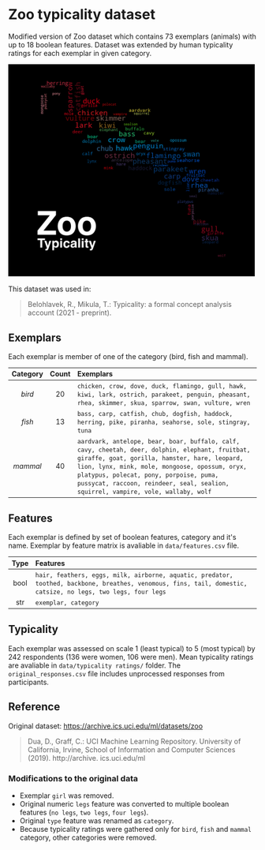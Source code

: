 # Zoo typicality dataset
Modified version of Zoo dataset which contains 73 exemplars (animals) with up to 18 boolean features. Dataset was extended by human typicality ratings for each exemplar in given category.

<img src="https://github.com/mikulatomas/zoo-typicality/raw/main/logo.png" width=500>

This dataset was used in:

> Belohlavek, R., Mikula, T.: Typicality: a formal concept analysis account (2021 - preprint).

## Exemplars
Each exemplar is member of one of the category (bird, fish and mammal).

| Category        | Count         | Exemplars  |
|:------------:|:-------------:|:---------- |
| *bird*       | 20            | ```chicken, crow, dove, duck, flamingo, gull, hawk, kiwi, lark, ostrich, parakeet, penguin, pheasant, rhea, skimmer, skua, sparrow, swan, vulture, wren``` |
| *fish*       | 13            | ```bass, carp, catfish, chub, dogfish, haddock, herring, pike, piranha, seahorse, sole, stingray, tuna``` |
| *mammal*     | 40            | ```aardvark, antelope, bear, boar, buffalo, calf, cavy, cheetah, deer, dolphin, elephant, fruitbat, giraffe, goat, gorilla, hamster, hare, leopard, lion, lynx, mink, mole, mongoose, opossum, oryx, platypus, polecat, pony, porpoise, puma, pussycat, raccoon, reindeer, seal, sealion, squirrel, vampire, vole, wallaby, wolf``` |

## Features
Each exemplar is defined by set of boolean features, category and it's name. Exemplar by feature matrix is avaliable in `data/features.csv` file.

| Type         | Features    |
|:------------:|:----------- |
| bool         | ```hair, feathers, eggs, milk, airborne, aquatic, predator, toothed, backbone, breathes, venomous, fins, tail, domestic, catsize, no legs, two legs, four legs``` |
| str          | ```exemplar, category``` |

## Typicality
Each exemplar was assessed on scale 1 (least typical) to 5 (most typical) by 242 respondents (136 were women, 106 were men). Mean typicality ratings are avaliable in `data/typicality ratings/` folder. The `original_responses.csv` file includes unprocessed responses from participants.

## Reference
Original dataset: https://archive.ics.uci.edu/ml/datasets/zoo

> Dua, D., Graff, C.: UCI Machine Learning Repository. University of California, Irvine, School of Information and Computer Sciences (2019). http://archive. ics.uci.edu/ml

### Modifications to the original data
* Exemplar `girl` was removed.
* Original numeric `legs` feature was converted to multiple boolean features (`no legs`, `two legs`, `four legs`).
* Original `type` feature was renamed as `category`.
* Because typicality ratings were gathered only for `bird`, `fish` and `mammal` category, other categories were removed.
